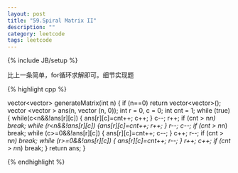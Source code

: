 ```yaml
---
layout: post
title: "59.Spiral Matrix II"
description: ""
category: leetcode
tags: leetcode
---
```

{% include JB/setup %}

比上一条简单，for循环求解即可。细节实现题

{% highlight cpp %}

vector<vector<int>> generateMatrix(int n) {
  if (n==0) return vector<vector<int>>();
  vector <vector <int> > ans(n, vector <int>(n, 0));
  int r = 0, c = 0;
  int cnt = 1;
  while (true) {
    while(c<n&&!ans[r][c]) { ans[r][c]=cnt++; c++; }
    c--; r++; if (cnt > n*n) break;
    while (r<n&&!ans[r][c]) {ans[r][c]=cnt++; r++; }
    r--; c--; if (cnt > n*n) break;
    while (c>=0&&!ans[r][c]) { ans[r][c]=cnt++; c--; }
    c++; r--; if (cnt > n*n) break;
    while (r>=0&&!ans[r][c]) { ans[r][c]=cnt++; r--; }
    r++; c++; if (cnt > n*n) break;
  }
  return ans;
}

{% endhighlight %}
